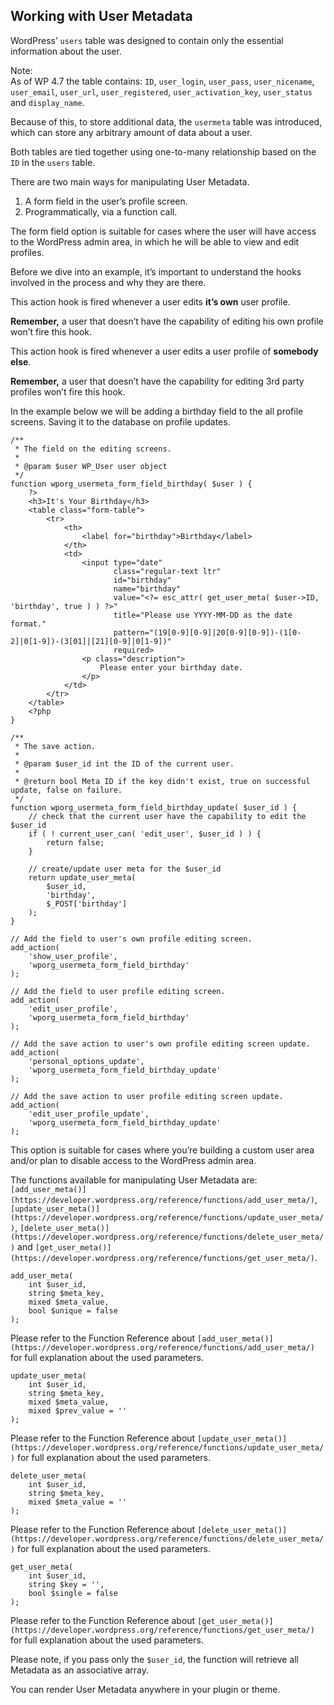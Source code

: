 Working with User Metadata
--------------------------

WordPress’ `users` table was designed to contain only the essential information about the user.

Note:  
As of WP 4.7 the table contains: `ID`, `user_login`, `user_pass`, `user_nicename`, `user_email`, `user_url`, `user_registered`, `user_activation_key`, `user_status` and `display_name`.  

Because of this, to store additional data, the `usermeta` table was introduced, which can store any arbitrary amount of data about a user.

Both tables are tied together using one-to-many relationship based on the `ID` in the `users` table.

There are two main ways for manipulating User Metadata.

1.  A form field in the user’s profile screen.
2.  Programmatically, via a function call.

The form field option is suitable for cases where the user will have access to the WordPress admin area, in which he will be able to view and edit profiles.

Before we dive into an example, it’s important to understand the hooks involved in the process and why they are there.

This action hook is fired whenever a user edits **it’s own** user profile.

**Remember,** a user that doesn’t have the capability of editing his own profile won’t fire this hook.

This action hook is fired whenever a user edits a user profile of **somebody else**.

**Remember,** a user that doesn’t have the capability for editing 3rd party profiles won’t fire this hook.

In the example below we will be adding a birthday field to the all profile screens. Saving it to the database on profile updates.

    /**
     * The field on the editing screens.
     *
     * @param $user WP_User user object
     */
    function wporg_usermeta_form_field_birthday( $user ) {
        ?>
        <h3>It's Your Birthday</h3>
        <table class="form-table">
            <tr>
                <th>
                    <label for="birthday">Birthday</label>
                </th>
                <td>
                    <input type="date"
                           class="regular-text ltr"
                           id="birthday"
                           name="birthday"
                           value="<?= esc_attr( get_user_meta( $user->ID, 'birthday', true ) ) ?>"
                           title="Please use YYYY-MM-DD as the date format."
                           pattern="(19[0-9][0-9]|20[0-9][0-9])-(1[0-2]|0[1-9])-(3[01]|[21][0-9]|0[1-9])"
                           required>
                    <p class="description">
                        Please enter your birthday date.
                    </p>
                </td>
            </tr>
        </table>
        <?php
    }
     
    /**
     * The save action.
     *
     * @param $user_id int the ID of the current user.
     *
     * @return bool Meta ID if the key didn't exist, true on successful update, false on failure.
     */
    function wporg_usermeta_form_field_birthday_update( $user_id ) {
        // check that the current user have the capability to edit the $user_id
        if ( ! current_user_can( 'edit_user', $user_id ) ) {
            return false;
        }
     
        // create/update user meta for the $user_id
        return update_user_meta(
            $user_id,
            'birthday',
            $_POST['birthday']
        );
    }
     
    // Add the field to user's own profile editing screen.
    add_action(
        'show_user_profile',
        'wporg_usermeta_form_field_birthday'
    );
     
    // Add the field to user profile editing screen.
    add_action(
        'edit_user_profile',
        'wporg_usermeta_form_field_birthday'
    );
     
    // Add the save action to user's own profile editing screen update.
    add_action(
        'personal_options_update',
        'wporg_usermeta_form_field_birthday_update'
    );
     
    // Add the save action to user profile editing screen update.
    add_action(
        'edit_user_profile_update',
        'wporg_usermeta_form_field_birthday_update'
    );

This option is suitable for cases where you’re building a custom user area and/or plan to disable access to the WordPress admin area.

The functions available for manipulating User Metadata are: `[add_user_meta()](https://developer.wordpress.org/reference/functions/add_user_meta/)`, `[update_user_meta()](https://developer.wordpress.org/reference/functions/update_user_meta/)`, `[delete_user_meta()](https://developer.wordpress.org/reference/functions/delete_user_meta/)` and `[get_user_meta()](https://developer.wordpress.org/reference/functions/get_user_meta/)`.

    add_user_meta(
        int $user_id,
        string $meta_key,
        mixed $meta_value,
        bool $unique = false
    );

Please refer to the Function Reference about `[add_user_meta()](https://developer.wordpress.org/reference/functions/add_user_meta/)` for full explanation about the used parameters.

    update_user_meta(
        int $user_id,
        string $meta_key,
        mixed $meta_value,
        mixed $prev_value = ''
    );

Please refer to the Function Reference about `[update_user_meta()](https://developer.wordpress.org/reference/functions/update_user_meta/)` for full explanation about the used parameters.

    delete_user_meta(
        int $user_id,
        string $meta_key,
        mixed $meta_value = ''
    );

Please refer to the Function Reference about `[delete_user_meta()](https://developer.wordpress.org/reference/functions/delete_user_meta/)` for full explanation about the used parameters.

    get_user_meta(
        int $user_id,
        string $key = '',
        bool $single = false
    );

Please refer to the Function Reference about `[get_user_meta()](https://developer.wordpress.org/reference/functions/get_user_meta/)` for full explanation about the used parameters.

Please note, if you pass only the `$user_id`, the function will retrieve all Metadata as an associative array.

You can render User Metadata anywhere in your plugin or theme.
